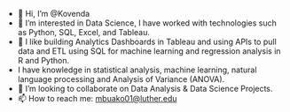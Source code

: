 - 👋 Hi, I’m @Kovenda
- 👀 I’m interested in Data Science, I have worked with technologies such as Python, SQL, Excel, and Tableau. 
- 🌱 I like building Analytics Dashboards in Tableau and using APIs to pull data and ETL using SQL for machine learning and regression analysis in R and Python.
-  I have knowledge in statistical analysis, machine learning, natural language processing and Analysis of Variance (ANOVA).
- 💞️ I’m looking to collaborate on Data Analysis & Data Science Projects.
- 📫 How to reach me: mbuako01@luther.edu 

<!---
Kovenda/Kovenda is a ✨ special ✨ repository because its `README.md` (this file) appears on your GitHub profile.
You can click the Preview link to take a look at your changes.
--->
